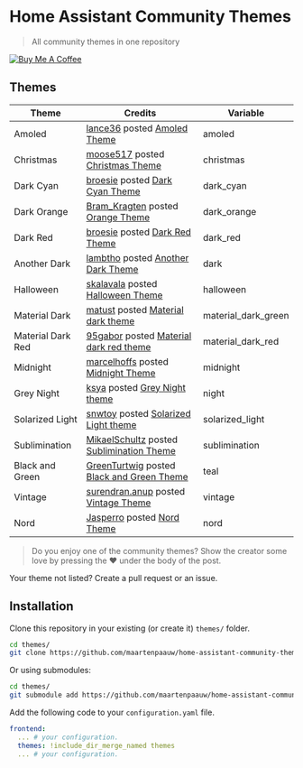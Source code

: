 # Home Assistant Community Themes
> All community themes in one repository

<a href="https://www.buymeacoffee.com/maartenpaauw" target="_blank"><img src="https://www.buymeacoffee.com/assets/img/custom_images/orange_img.png" alt="Buy Me A Coffee" style="height: auto !important;width: auto !important;" ></a>

## Themes

| Theme           | Credits                                                                                                                                                              | Variable            |
| --------------- | -------------------------------------------------------------------------------------------------------------------------------------------------------------------- | ------------------- |
| Amoled          | [lance36](https://community.home-assistant.io/u/lance36) posted [Amoled Theme](https://community.home-assistant.io/t/amoled-theme/94875)                             | amoled              |
| Christmas       | [moose517](https://community.home-assistant.io/u/moose517) posted [Christmas Theme](https://community.home-assistant.io/t/christmas-theme/34036)                     | christmas           |
| Dark Cyan       | [broesie](https://community.home-assistant.io/u/broesie) posted [Dark Cyan Theme](https://community.home-assistant.io/t/dark-cyan-theme/28594)                       | dark_cyan           |
| Dark Orange     | [Bram_Kragten](https://community.home-assistant.io/u/Bram_Kragten) posted [Orange Theme](https://community.home-assistant.io/t/orange-theme/28601)                   | dark_orange         |
| Dark Red        | [broesie](https://community.home-assistant.io/u/broesie) posted [Dark Red Theme](https://community.home-assistant.io/t/dark-red-theme/28592)                         | dark_red            |
| Another Dark    | [lambtho](https://community.home-assistant.io/u/lambtho) posted [Another Dark Theme](https://community.home-assistant.io/t/another-dark-theme/28595)                 | dark                |
| Halloween       | [skalavala](https://community.home-assistant.io/u/skalavala) posted [Halloween Theme](https://community.home-assistant.io/t/halloween-theme/30872)                   | halloween           |
| Material Dark   | [matust](https://community.home-assistant.io/u/matust) posted [Material dark theme](https://community.home-assistant.io/t/material-dark-theme/30796)                 | material_dark_green |
| Material Dark Red   | [95gabor](https://community.home-assistant.io/u/95gabor) posted [Material dark red theme](https://community.home-assistant.io/t/material-dark-red-frontend-theme/100690)                 | material_dark_red |
| Midnight        | [marcelhoffs](https://community.home-assistant.io/u/marcelhoffs) posted [Midnight Theme](https://community.home-assistant.io/t/midnight-theme/28598)                 | midnight            |
| Grey Night      | [ksya](https://community.home-assistant.io/u/ksya) posted [Grey Night theme](https://community.home-assistant.io/t/grey-night-theme/30848)                           | night               |
| Solarized Light | [snwtoy](https://community.home-assistant.io/u/snwtoy) posted [Solarized Light theme](https://community.home-assistant.io/t/solarized-light-theme/42713)             | solarized_light     |
| Sublimination   | [MikaelSchultz](https://community.home-assistant.io/u/MikaelSchultz) posted [Sublimination Theme](https://community.home-assistant.io/t/sublimination-theme/67312)   | sublimination       |
| Black and Green | [GreenTurtwig](https://community.home-assistant.io/u/GreenTurtwig) posted [Black and Green Theme](https://community.home-assistant.io/t/black-and-green-theme/28602) | teal                |
| Vintage         | [surendran.anup](https://community.home-assistant.io/u/surendran.anup) posted [Vintage Theme](https://community.home-assistant.io/t/vintage-theme/42806)             | vintage             |
| Nord            | [Jasperro](https://community.home-assistant.io/u/jasperro) posted [Nord Theme](https://community.home-assistant.io/t/nord-theme/129301)             | nord                |

> Do you enjoy one of the community themes? Show the creator some love by pressing the :heart: under the body of the post.

Your theme not listed? Create a pull request or an issue.

##  Installation

Clone this repository in your existing (or create it) `themes/` folder.

```bash
cd themes/
git clone https://github.com/maartenpaauw/home-assistant-community-themes.git
```

Or using submodules:

```bash
cd themes/
git submodule add https://github.com/maartenpaauw/home-assistant-community-themes.git
```

Add the following code to your `configuration.yaml` file.

```yaml
frontend:
  ... # your configuration.
  themes: !include_dir_merge_named themes
  ... # your configuration.
```
